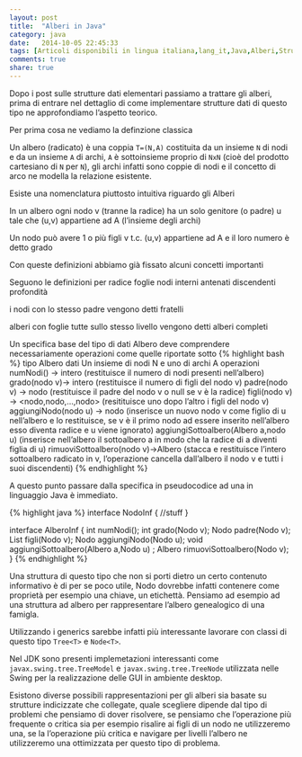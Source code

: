 ```yaml
---
layout: post
title:  "Alberi in Java"
category: java
date:   2014-10-05 22:45:33
tags: [Articoli disponibili in lingua italiana,lang_it,Java,Alberi,Strutture Dati]
comments: true
share: true
---
```

﻿Dopo i post sulle strutture dati elementari passiamo a trattare gli alberi, prima di entrare nel dettaglio di come implementare strutture dati di questo tipo ne approfondiamo l’aspetto teorico.

Per prima cosa ne vediamo la definzione classica

Un albero (radicato) è una coppia `T=(N,A)` costituita da un insieme `N` di nodi e da un insieme `A` di archi, `A` è sottoinsieme proprio di `NxN` (cioè del prodotto cartesiano di `N` per `N`), gli archi infatti sono coppie di nodi e il concetto di arco ne modella la relazione esistente.

Esiste una nomenclatura piuttosto intuitiva riguardo gli Alberi

In un albero ogni nodo v (tranne la radice) ha un solo genitore (o padre) u tale che (u,v) appartiene ad A (l’insieme degli archi)

Un nodo può avere 1 o più figli v t.c. (u,v) appartiene ad A e il loro numero è detto grado

Con queste definizioni abbiamo già fissato alcuni concetti importanti

Seguono le definizioni per 
radice
foglie
nodi interni
antenati
discendenti
profondità

i nodi con lo stesso padre vengono detti fratelli

alberi con foglie tutte sullo stesso livello vengono detti alberi completi

Un specifica base del tipo di dati Albero deve comprendere necessariamente operazioni come quelle riportate sotto
{% highlight bash %}
tipo
   Albero
dati
   Un insieme di nodi N e uno di archi A
operazioni
   numNodi() -> intero (restituisce il numero di nodi presenti nell’albero)
   grado(nodo v)-> intero (restituisce il numero di figli del nodo v)
   padre(nodo v) -> nodo (restituisce il padre del nodo v o null se v è la radice)
   figli(nodo v) -> <nodo,nodo,...,nodo> (resitituisce uno dopo l’altro i figli del nodo v)
   aggiungiNodo(nodo u) -> nodo (inserisce un nuovo nodo v come figlio di u nell’albero e lo restituisce, se v è il primo nodo 
                           ad essere inserito nell’albero esso diventa radice e u viene ignorato)
   aggiungiSottoalbero(Albero a,nodo u) (inserisce nell’albero il sottoalbero a in modo che la radice di a diventi figlia di u)
   rimuoviSottoalbero(nodo v)->Albero (stacca e restituisce l’intero sottoalbero radicato in v,
   l’operazione cancella dall’albero il nodo v e tutti i suoi discendenti)
{% endhighlight %}

A questo punto passare dalla specifica in pseudocodice ad una in linguaggio Java è immediato. 

{% highlight java %}
interface NodoInf {
      //stuff
}

interface AlberoInf {
   int numNodi();
   int grado(Nodo v);
   Nodo padre(Nodo v);
   List<Nodo> figli(Nodo v);
   Nodo aggiungiNodo(Nodo u);
   void aggiungiSottoalbero(Albero a,Nodo u) ;
   Albero rimuoviSottoalbero(Nodo v);
}
{% endhighlight %}

Una struttura di questo tipo che non si porti dietro un certo contenuto informativo è di per se poco utile, Nodo dovrebbe infatti contenere come proprietà per esempio una chiave, un etichettà. Pensiamo ad esempio ad una struttura ad albero per rappresentare l’albero genealogico di una famigla.

Utilizzando i generics sarebbe infatti più interessante lavorare con classi di questo tipo
`Tree<T>` e `Node<T>`.

Nel JDK sono presenti implemetazioni interessanti come `javax.swing.tree.TreeModel` e `javax.swing.tree.TreeNode` utilizzata nelle Swing per la realizzazione delle GUI in ambiente desktop.

Esistono diverse possibili rappresentazioni per gli alberi sia basate su strutture indicizzate che collegate, quale scegliere dipende dal tipo di problemi che pensiamo di dover risolvere, se pensiamo che l’operazione più frequente o critica sia per esempio risalire ai figli di un nodo ne utilizzeremo una, se la l’operazione più critica e navigare per livelli l’albero ne utilizzeremo una ottimizzata per questo tipo di problema.
